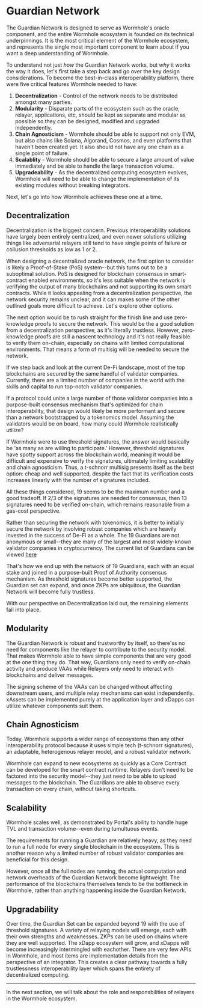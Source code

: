 # Guardian Network

The Guardian Network is designed to serve as Wormhole's oracle component, and the entire Wormhole ecosystem is founded on its technical underpinnings. It is the most critical element of the Wormhole ecosystem, and represents the single most important component to learn about if you want a deep understanding of Wormhole.

To understand not just _how_ the Guardian Network works, but _why_ it works the way it does, let's first take a step back and go over the key design considerations. To become the best-in-class interoperability platform, there were five critical features Wormhole needed to have:

1. **Decentralization** - Control of the network needs to be distributed amongst many parties.
2. **Modularity** - Disparate parts of the ecosystem such as the oracle, relayer, applications, etc, should be kept as separate and modular as possible so they can be designed, modified and upgraded independently.
3. **Chain Agnosticism** - Wormhole should be able to support not only EVM, but also chains like Solana, Algorand, Cosmos, and even platforms that haven't been created yet. It also should not have any one chain as a single point of failure.
4. **Scalablity** - Wormhole should be able to secure a large amount of value immediately and be able to handle the large transaction volume.
5. **Upgradeability** - As the decentralized computing ecosystem evolves, Wormhole will need to be able to change the implementation of its existing modules without breaking integrators.

Next, let's go into how Wormhole achieves these one at a time.

## Decentralization

Decentralization is the biggest concern. Previous interoperability solutions have largely been entirely centralized, and even newer solutions utilizing things like adversarial relayers still tend to have single points of failure or collusion thresholds as low as 1 or 2.

When designing a decentralized oracle network, the first option to consider is likely a Proof-of-Stake (PoS) system--but this turns out to be a suboptimal solution. PoS is designed for blockchain consensus in smart-contract enabled environments, so it's less suitable when the network is verifying the output of many blockchains and not supporting its own smart contracts. While it looks appealing from a decentralization perspective, the network security remains unclear, and it can makes some of the other outlined goals more difficult to achieve. Let's explore other options.

The next option would be to rush straight for the finish line and use zero-knowledge proofs to secure the network. This would be the a good solution from a decentralization perspective, as it's literally trustless. However, zero-knowledge proofs are still a nascent technology and it's not really feasible to verify them on-chain, especially on chains with limited computational environments. That means a form of multisig will be needed to secure the network.

If we step back and look at the current De-Fi landscape, most of the top blockchains are secured by the same handful of validator companies. Currently, there are a limited number of companies in the world with the skills and capital to run top-notch validator companies.

If a protocol could unite a large number of those validator companies into a purpose-built consensus mechanism that's optimized for chain interoperability, that design would likely be more performant and secure than a network bootstrapped by a tokenomics model. Assuming the validators would be on board, how many could Wormhole realistically utilize?

If Wormhole were to use threshold signatures, the answer would basically be 'as many as are willing to participate.' However, threshold signatures have spotty support across the blockchain world, meaning it would be difficult and expensive to verify the signatures, ultimately limiting scalability and chain agnosticism. Thus, a t-schnorr multisig presents itself as the best option: cheap and well supported, despite the fact that its verification costs increases linearly with the number of signatures included.

All these things considered, 19 seems to be the maximum number and a good tradeoff. If 2/3 of the signatures are needed for consensus, then 13 signatures need to be verified on-chain, which remains reasonable from a gas-cost perspective.

Rather than securing the network with tokenomics, it is better to initially secure the network by involving robust companies which are heavily invested in the success of De-Fi as a whole. The 19 Guardians are not anonymous or small--they are many of the largest and most widely-known validator companies in cryptocurrency. The current list of Guardians can be viewed [here](https://wormholenetwork.com/network/)

That's how we end up with the network of 19 Guardians, each with an equal stake and joined in a purpose-built Proof of Authority consensus mechanism. As threshold signatures become better supported, the Guardian set can expand, and once ZKPs are ubiquitous, the Guardian Network will become fully trustless.

With our perspective on Decentralization laid out, the remaining elements fall into place.

## Modularity

The Guardian Network is robust and trustworthy by itself, so there'ss no need for components like the relayer to contribute to the security model. That makes Wormhole able to have simple components that are very good at the one thing they do. That way, Guardians only need to verify on-chain activity and produce VAAs while Relayers only need to interact with blockchains and deliver messages.

The signing scheme of the VAAs can be changed without affecting downstream users, and multiple relay mechanisms can exist independently. xAssets can be implemented purely at the application layer and xDapps can utilize whatever components suit them.

## Chain Agnosticism

Today, Wormhole supports a wider range of ecosystems than any other interoperability protocol because it uses simple tech (t-schnorr signatures), an adaptable, heterogenous relayer model, and a robust validator network.

Wormhole can expand to new ecosystems as quickly as a Core Contract can be developed for the smart contract runtime. Relayers don't need to be factored into the security model--they just need to be able to upload messages to the blockchain. The Guardians are able to observe every transaction on every chain, without taking shortcuts.

## Scalability

Wormhole scales well, as demonstrated by Portal's ability to handle huge TVL and transaction volume--even during tumultuous events.

The requirements for running a Guardian are relatively heavy, as they need to run a full node for every single blockchain in the ecosystem. This is another reason why a limited number of robust validator companies are beneficial for this design.

However, once all the full nodes are running, the actual computation and network overheads of the Guardian Network become lightweight. The performance of the blockchains themselves tends to be the bottleneck in Wormhole, rather than anything happening inside the Guardian Network.

## Upgradability

Over time, the Guardian Set can be expanded beyond 19 with the use of threshold signatures. A variety of relaying models will emerge, each with their own strengths and weaknesses. ZKPs can be used on chains where they are well supported. The xDapp ecosystem will grow, and xDapps will become increasingly intermingled with eachother. There are very few APIs in Wormhole, and most items are implementation details from the perspective of an integrator. This creates a clear pathway towards a fully trustlessness interoperability layer which spans the entirety of decentralized computing.

---

In the next section, we will talk about the role and responsbilities of relayers in the Wormhole ecosystem.
